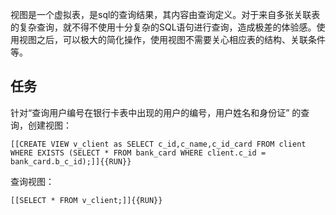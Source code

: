 视图是一个虚拟表，是sql的查询结果，其内容由查询定义。对于来自多张关联表的复杂查询，就不得不使用十分复杂的SQL语句进行查询，造成极差的体验感。使用视图之后，可以极大的简化操作，使用视图不需要关心相应表的结构、关联条件等。


## 任务

针对“查询用户编号在银行卡表中出现的用户的编号，用户姓名和身份证” 的查询，创建视图：

`[[CREATE VIEW v_client as SELECT c_id,c_name,c_id_card FROM client WHERE EXISTS (SELECT * FROM bank_card WHERE client.c_id = bank_card.b_c_id);]]{{RUN}}`

查询视图：

`[[SELECT * FROM v_client;]]{{RUN}}`
